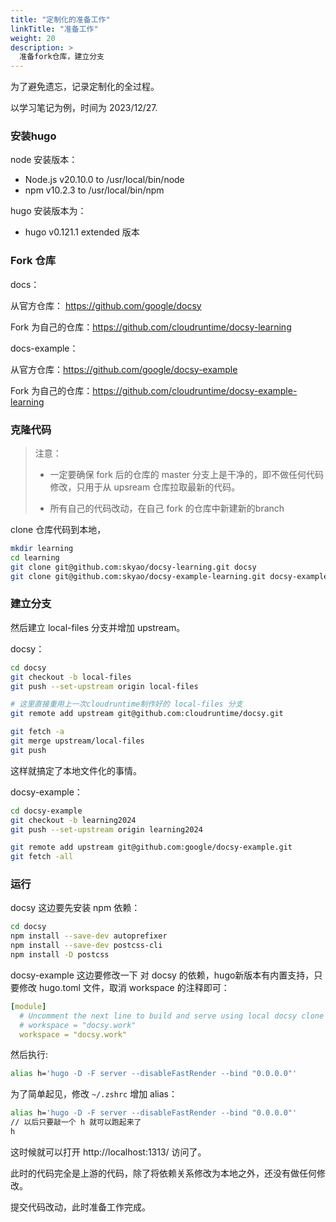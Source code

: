 ```yaml
---
title: "定制化的准备工作"
linkTitle: "准备工作"
weight: 20
description: >
  准备fork仓库，建立分支
---
```


为了避免遗忘，记录定制化的全过程。

以学习笔记为例，时间为 2023/12/27. 

### 安装hugo

node 安装版本：

- Node.js v20.10.0 to /usr/local/bin/node
- npm v10.2.3 to /usr/local/bin/npm

hugo 安装版本为：

- hugo v0.121.1 extended 版本

### Fork 仓库

docs：

从官方仓库： https://github.com/google/docsy

Fork 为自己的仓库：https://github.com/cloudruntime/docsy-learning

docs-example：

从官方仓库：https://github.com/google/docsy-example

Fork 为自己的仓库：https://github.com/cloudruntime/docsy-example-learning

### 克隆代码

> 注意：
>
> - 一定要确保 fork 后的仓库的 master 分支上是干净的，即不做任何代码修改，只用于从 upsream 仓库拉取最新的代码。
>
> - 所有自己的代码改动，在自己 fork 的仓库中新建新的branch

clone 仓库代码到本地，

```bash
mkdir learning
cd learning
git clone git@github.com:skyao/docsy-learning.git docsy
git clone git@github.com:skyao/docsy-example-learning.git docsy-example
```

### 建立分支

然后建立 local-files 分支并增加 upstream。

docsy：

```bash
cd docsy
git checkout -b local-files
git push --set-upstream origin local-files

# 这里直接重用上一次cloudruntime制作好的 local-files 分支
git remote add upstream git@github.com:cloudruntime/docsy.git

git fetch -a
git merge upstream/local-files
git push
```

这样就搞定了本地文件化的事情。

docsy-example：

```bash
cd docsy-example
git checkout -b learning2024
git push --set-upstream origin learning2024

git remote add upstream git@github.com:google/docsy-example.git
git fetch -all
```

### 运行

docsy 这边要先安装 npm 依赖：

```bash
cd docsy
npm install --save-dev autoprefixer
npm install --save-dev postcss-cli
npm install -D postcss
```

docsy-example 这边要修改一下 对 docsy 的依赖，hugo新版本有内置支持，只要修改 hugo.toml 文件，取消 workspace 的注释即可：

```yaml
[module]
  # Uncomment the next line to build and serve using local docsy clone declared in the named Hugo workspace:
  # workspace = "docsy.work"
  workspace = "docsy.work"
```

然后执行:

```bash
alias h='hugo -D -F server --disableFastRender --bind "0.0.0.0"'
```

为了简单起见，修改 `~/.zshrc` 增加 alias：

```bash
alias h='hugo -D -F server --disableFastRender --bind "0.0.0.0"'
// 以后只要敲一个 h 就可以跑起来了
h
```

这时候就可以打开 http://localhost:1313/ 访问了。

此时的代码完全是上游的代码，除了将依赖关系修改为本地之外，还没有做任何修改。

提交代码改动，此时准备工作完成。
